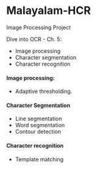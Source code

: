 # Malayalam-HCR
Image Processing Project

Dive into OCR - Ch. 5:
- Image processing
- Character segmentation
- Character recognition

#### Image processing:  
- Adaptive thresholding.  

#### Character Segmentation
- Line segmentation  
- Word segmentation  
- Contour detection

#### Character recognition  
- Template matching  
